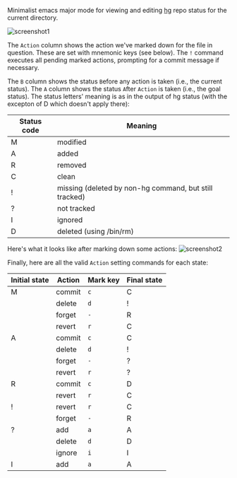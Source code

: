 Minimalist emacs major mode for viewing and editing
[hg](http://mercurial.selenic.com) repo status for the current
directory.

![screenshot1](https://bitbucket.org/rnml/hg-status-mode/raw/tip/screenshot1.png)

The `Action` column shows the action we've marked down for the file in
question.  These are set with mnemonic keys (see below).  The `!`
command executes all pending marked actions, prompting for a commit
message if necessary.

The `B` column shows the status `B`efore any action is taken (i.e.,
the current status).  The `A` column shows the status `A`fter `Action`
is taken (i.e., the goal status).  The status letters' meaning is as
in the output of hg status (with the excepton of D which doesn't apply
there):

  | Status code  | Meaning                                                   |
  | ------------ | --------------------------------------------------------- |
  |   M          | modified                                                  |
  |   A          | added                                                     |
  |   R          | removed                                                   |
  |   C          | clean                                                     |
  |   !          | missing (deleted by non-hg command, but still tracked)    |
  |   ?          | not tracked                                               |
  |   I          | ignored                                                   |
  |   D          | deleted (using /bin/rm)                                   |
  
Here's what it looks like after marking down some actions:
![screenshot2](https://bitbucket.org/rnml/hg-status-mode/raw/tip/screenshot2.png)

Finally, here are all the valid `Action` setting commands for each
state:

  | Initial state | Action  | Mark key  | Final state  |
  | ------------- | ------- | --------- | ------------ |
  |   M           | commit  | `c`       |   C          |
  |               | delete  | `d`       |   !          |
  |               | forget  | `-`       |   R          |
  |               | revert  | `r`       |   C          |
  |   A           | commit  | `c`       |   C          |
  |               | delete  | `d`       |   !          |
  |               | forget  | `-`       |   ?          |
  |               | revert  | `r`       |   ?          |
  |   R           | commit  | `c`       |   D          |
  |               | revert  | `r`       |   C          |
  |   !           | revert  | `r`       |   C          |
  |               | forget  | `-`       |   R          |
  |   ?           | add     | `a`       |   A          |
  |               | delete  | `d`       |   D          |
  |               | ignore  | `i`       |   I          |
  |   I           | add     | `a`       |   A          |
